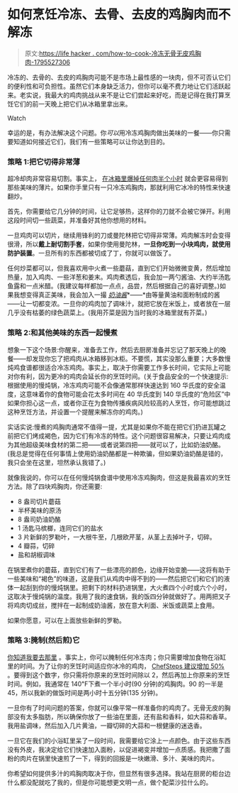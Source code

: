 # 如何烹饪冷冻、去骨、去皮的鸡胸肉而不解冻

> 原文:[https://life hacker . com/how-to-cook-冷冻无骨无皮鸡胸肉-1795527306](https://lifehacker.com/how-to-cook-frozen-boneless-skinless-chicken-breasts-1795527306)

冷冻的、去骨的、去皮的鸡胸肉可能不是市场上最性感的一块肉，但不可否认它们的便利性和可负担性。虽然它们本身缺乏活力，但你可以毫不费力地让它们活跃起来。老实说，我最大的鸡肉挑战从来不是让它们尝起来好吃，而是记得在我打算烹饪它们的前一天晚上把它们从冰箱里拿出来。

Watch

幸运的是，有办法解决这个问题。你*可以*用冷冻鸡胸肉做出美味的一餐——你只需要知道如何接近它们，我们有一些策略可以让你达到目的。

### 策略 1:把它切得非常薄

超冷却肉非常容易切割。事实上， [在冰箱里爆掉任何肉半个小时](http://lifehacker.com/give-meats-a-quick-freeze-for-easier-slicing-512700996#_ga=2.181797412.2024194323.1495729389-949419976.1446553382) 就会更容易得到那些美味的薄片。如果你手里只有一只冷冻鸡胸肉，那就利用它冰冷的特性来快速翻炒。

首先，你需要给它几分钟的时间，让它足够热，这样你的刀就不会被它弹开。利用这段时间切一些蔬菜，并准备好其他你想用的材料。

一旦鸡肉可以切片，继续用锋利的刀或曼陀林把它切得非常薄。鸡肉解冻时会变得很滑，所以**戴上耐切割手套**，如果你使用曼陀林，**一旦你吃到一小块鸡肉，就使用防护装置**。一旦所有的东西都被切成了丁，你就可以做饭了。

任何炒菜都可以，但我喜欢用中火煮一些蘑菇，直到它们开始微微变黄，然后增加热量，加入鸡肉、一些洋葱和姜末。鸡肉煮透后，我会加一两勺酱油、大约半汤匙鱼露和一点米醋。(我建议每样都加一点点，品尝，然后根据自己的喜好调整。)如果我想变得真正美味，我会加入一撮 [*奶油酱*](http://skillet.lifehacker.com/how-to-make-a-freaking-pan-sauce-1795277933)*——*由等量黄油和面粉制成的酱——让一切都变浓。一旦你的鸡肉加了调味汁，就把它放在米饭上，或者放在一层几乎没有枯萎的绿色蔬菜上。(我用芥菜是因为当时我的冰箱里就有芥菜。)

### 策略 2:和其他美味的东西一起慢煮

想象一下这个场景:你醒来，准备去工作，然后去厨房准备并忘记了那天晚上的晚餐——却发现你忘了把鸡肉从冰箱移到冰柜。不要慌，其实没那么重要；大多数慢炖鸡食谱都很适合冷冻鸡肉。事实上，取决于你需要工作多长时间，它实际上可能对你有利，因为更冷的鸡肉会延长你的烹饪时间。(关于食品安全的一个快速提示:根据使用的慢炖锅，冷冻鸡肉可能不会像通常那样快速达到 160 华氏度的安全温度，这意味着你的食物可能会花太多时间在 40 华氏度到 140 华氏度的“危险区”中如果你担心这一点，或者你正在为食物传播疾病风险较高的人烹饪，你可能想跳过这种烹饪方法，并设置一个提醒来解冻你的鸡肉。)

实话实说:慢煮的鸡胸肉通常不值得一提，尤其是如果你不能在把它们扔进瓦罐之前把它们烤成褐色，因为它们有冷冻的特性。这个问题很容易解决，只要让鸡肉成为其他超级美味食材的第二把——或者说第四把——就可以了，比如奶油奶酪。(我总是觉得在任何事情上使用奶油奶酪都是一种欺骗，但如果奶油奶酪是错的，我只会坐在这里，坦然承认我错了。)

就像我说的，你可以在任何慢炖锅食谱中使用冷冻鸡胸肉，但这是我最喜欢的烹饪方法。除了四块鸡胸肉，你还需要:

*   8 盎司切片蘑菇
*   半杯美味的原汤
*   8 盎司奶油奶酪
*   1 汤匙马槟榔，连同它们的盐水
*   3 片新鲜的罗勒叶，一大根牛至，几根欧芹茎，从茎上去掉叶子，切碎。
*   4 瓣蒜，切碎
*   盐和胡椒调味

在锅里煮你的蘑菇，直到它们有了一些漂亮的颜色，边缘开始变脆——这将有助于一些美味和“褐色”的味道，这是我们从鸡肉中得不到的——然后把它们和它们的液体一起刮到你的慢炖锅里。把剩下的材料扔进锅里，大火煮四个小时或六个小时，这取决于慢炖锅的温度。我用了我的速食锅，我的饭四分钟就做好了。用两把叉子将鸡肉切成丝，搅拌在一起制成奶油酱，放在意大利面、米饭或蔬菜上食用。

如果你愿意，可以在上面放些新鲜的罗勒。

### 策略 3:腌制(然后煎)它

[你知道我要去那里](http://lifehacker.com/tag/will-it-sous-vide) 。事实上，你可以腌制任何冷冻肉；你只需要增加食物在浴缸里的时间。为了让你的烹饪时间适应你冰冷的鸡肉， [ChefSteps 建议增加 50%](https://www.chefsteps.com/activities/you-can-cook-frozen-food-sous-vide-without-defrosting-here-s-how) 。要得到这个数字，你只需将你原来的烹饪时间除以 2，然后再加上你原来的烹饪时间。例如，我通常在 140℉下煮一个半小时(90 分钟)的鸡胸肉。90 的一半是 45，所以我新的做饭时间是两小时十五分钟(135 分钟)。

一旦你有了时间问题的答案，你就可以像平常一样准备你的鸡肉了。无骨无皮的胸部没有太多脂肪，所以确保你放了一些油在里面，还有盐和香料，如大蒜和香草。我用盐调味，然后加入几片黄油，一瓣切碎的大蒜和一根健康的迷迭香。

一旦它在我们的小浴缸里呆了一段时间，我需要给它涂上一点颜色。由于这些东西没有外皮，我决定给它们快速加入面粉，以促进褐变并增加一点质感。我把撒了面粉的肉片在锅里快速煎了一下，得到的回报是一块嫩滑、多汁、美味的肉片。

你希望如何提供多汁的鸡胸肉取决于你，但显然有很多选择。我站在厨房的柜台边什么都没配就吃了我的，但是你可能想更文明一点，做个配菜沙拉什么的。